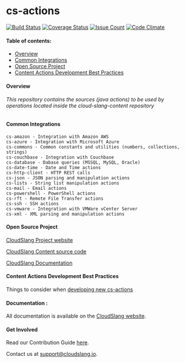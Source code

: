 cs-actions
==============

[![Build Status](https://travis-ci.org/CloudSlang/cs-actions.svg?branch=master)](https://travis-ci.org/CloudSlang/cs-actions)
[![Coverage Status](https://coveralls.io/repos/github/CloudSlang/cs-actions/badge.svg?branch=master)](https://coveralls.io/github/CloudSlang/cs-actions?branch=master)
[![Issue Count](https://codeclimate.com/github/CloudSlang/cs-actions/badges/issue_count.svg)](https://codeclimate.com/github/CloudSlang/cs-actions)
[![Code Climate](https://codeclimate.com/github/CloudSlang/cs-actions/badges/gpa.svg)](https://codeclimate.com/github/CloudSlang/cs-actions)

#### Table of contents:
* [Overview](#Overview)
* [Common Integrations](#CommonIntegrations)
* [Open Source Project](#OpenSourceProject)
* [Content Actions Development Best Practices](#BestPractices)

<a name="Overview"/>

#### Overview

###### This repository contains the sources (java actions) to be used by operations located inside the cloud-slang-content repository

<a name="CommonIntegrations"/>

#### Common Integrations

    cs-amazon - Integration with Amazon AWS
    cs-azure - Integration with Microsoft Azure
    cs-commons - Common constants and utilities (numbers, collections, strings)
    cs-couchbase - Integration with Couchbase
    cs-database - Dabase queries (MSSQL, MySQL, Oracle)
    cs-date-time - Date and Time actions
    cs-http-client - HTTP REST calls
    cs-json - JSON parsing and manipulation actions
    cs-lists - String list manipulation actions
    cs-mail - Email actions
    cs-powershell - PowerShell actions
    cs-rft - Remote File Transfer actions
    cs-ssh - SSH actions
    cs-vmware - Integration with VMWare vCenter Server
    cs-xml - XML parsing and manipulation actions

<a name="OpenSourceProject"/>

#### Open Source Project

[CloudSlang Project website](http://cloudslang.io/#/)

[CloudSlang Content source code](https://github.com/CloudSlang/cloud-slang-content)

[CloudSlang Documentation](http://cloudslang-docs.readthedocs.io/en/latest/)

<a name="BestPractices"/>

#### Content Actions Development Best Practices

Things to consider when [developing new cs-actions](https://github.com/CloudSlang/cs-actions/wiki/Best-Practices-%231-maven-checkstyle-plugin-enforcements)

#### Documentation :

All documentation is available on the [CloudSlang website](http://www.cloudslang.io/#/docs).

#### Get Involved

Read our Contribution Guide [here](CONTRIBUTING.md).

Contact us at support@cloudslang.io.
